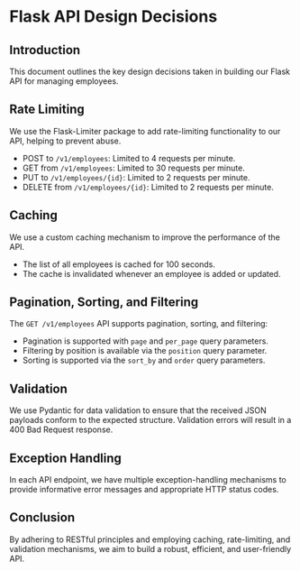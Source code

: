 # Flask API Design Decisions

## Introduction

This document outlines the key design decisions taken in building our Flask API for managing employees.

## Rate Limiting

We use the Flask-Limiter package to add rate-limiting functionality to our API, helping to prevent abuse.

- POST to `/v1/employees`: Limited to 4 requests per minute.
- GET from `/v1/employees`: Limited to 30 requests per minute.
- PUT to `/v1/employees/{id}`: Limited to 2 requests per minute.
- DELETE from `/v1/employees/{id}`: Limited to 2 requests per minute.

## Caching

We use a custom caching mechanism to improve the performance of the API.

- The list of all employees is cached for 100 seconds.
- The cache is invalidated whenever an employee is added or updated.

## Pagination, Sorting, and Filtering

The `GET /v1/employees` API supports pagination, sorting, and filtering:

- Pagination is supported with `page` and `per_page` query parameters.
- Filtering by position is available via the `position` query parameter.
- Sorting is supported via the `sort_by` and `order` query parameters.

## Validation

We use Pydantic for data validation to ensure that the received JSON payloads conform to the expected structure. Validation errors will result in a 400 Bad Request response.

## Exception Handling

In each API endpoint, we have multiple exception-handling mechanisms to provide informative error messages and appropriate HTTP status codes.

## Conclusion

By adhering to RESTful principles and employing caching, rate-limiting, and validation mechanisms, we aim to build a robust, efficient, and user-friendly API.